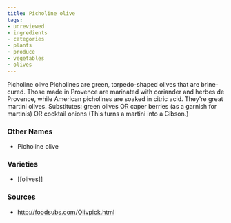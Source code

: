 ```yaml
---
title: Picholine olive
tags:
- unreviewed
- ingredients
- categories
- plants
- produce
- vegetables
- olives
---
```

Picholine olive Picholines are green, torpedo-shaped olives that are brine-cured. Those made in Provence are marinated with coriander and herbes de Provence, while American picholines are soaked in citric acid. They're great martini olives. Substitutes: green olives OR caper berries (as a garnish for martinis) OR cocktail onions (This turns a martini into a Gibson.)

### Other Names

* Picholine olive

### Varieties

* [[olives]]

### Sources
* http://foodsubs.com/Olivpick.html
